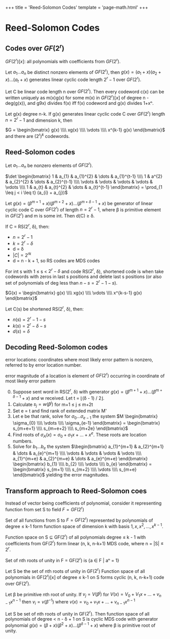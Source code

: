 +++
title = 'Reed-Solomon Codes'
template = 'page-math.html'
+++

# Reed-Solomon Codes
## Codes over $GF(2^{r})$
$GF(2^{r})[x]$: all polynomials with coefficients from $GF(2^{r})$.

Let $a_{1} \dots a_{n}$ be distinct nonzero elements of $GF(2^{r})$, then $g(x) = (a_{1}+x)(a_{2}+x)\dots (a_{t}+x)$ generates linear cyclic code length $2^{r}-1$ over $GF(2^{r})$.

Let C be linear code length n over $GF(2^{r})$. Then every codeword c(x) can be written uniquely as m(x)g(x) for some m(x) in $GF(2^{r})[x]$ of degree n - deg(g(x)), and g9x) divides f(x) iff f(x) codeword and g(x) divides 1+xⁿ.

Let g(x) degree n-k.
If g(x) generates linear cyclic code C over $GF(2^{r})$ length $n = 2^{r}-1$ and dimension k, then

$G = \begin{bmatrix} g(x) \\\\ xg(x) \\\\ \vdots \\\\ x^{k-1} g(x) \end{bmatrix}$ and there are $(2^{r})^{k}$  codewords.

## Reed-Solomon codes
Let $a_{1} \dots a_{n}$ be nonzero elements of $GF(2^{r})$.

$\det
\begin{bmatrix}
1 & a_{1} & a_{1}^{2} & \dots & a_{1}^{t-1} \\\\
1 & a^{2} & a_{2}^{2} & \dots & a_{2}^{t-1} \\\\
\vdots & \vdots & \vdots & \vdots & \vdots \\\\
1 & a_{t} & a_{t}^{2} & \dots & a_{t}^{t-1}
\end{bmatrix} = \prod_{1 \leq j < i \leq t} (a_{i} + a_{j})$

Let $g(x) = (\beta^{m+1} + x)(\beta^{m+2}+x) \dots (\beta^{m+\delta-1}+x)$ be generator of linear cyclic code C over $GF(2^{r})$ of length $n = 2^{r}-1$, where β is primitive element in $GF(2^{r})$ and m is some int.
Then d(C) ≥ δ.

If C = RS($2^{r}$, δ), then:
- $n = 2^{r}-1$
- $k = 2^{r}-δ$
- d = δ
- $|C| = 2^{rk}$
- d = n - k + 1, so RS codes are MDS codes

For int s with 1 ≤ s < $2^{r}-\delta$ and code RS($2^{r}$, δ), shortened code is when take codewords with zeros in last s positions and delete last s positions (or also set of polynomials of deg less than $n - s = 2^{r} - 1 - s$).

$G(x) = \begin{bmatrix} g(x) \\\\ xg(x) \\\\ \vdots \\\\ x^{k-s-1} g(x) \end{bmatrix}$

Let C(s) be shortened RS($2^{r}$, δ), then:
- $n(s) = 2^{r}-1-s$
- $k(s) = 2^{r} - \delta - s$
- $d(s) = \delta$

## Decoding Reed-Solomon codes
error locations: coordinates where most likely error pattern is nonzero, referred to by error location number.

error magnitude of a location is element of $GF(2^{r})$ occurring in coordinate of most likely error pattern

0. Suppose sent word in RS($2^{r}$, δ) with generator $g(x) = (\beta^{m+1}+x) \dots (\beta^{m+\delta-1} + x)$ and w received.
Let t = ⌊(δ - 1) / 2⌋.
1. Calculate $s_{j} = w(\beta^{j})$ for m+1 ≤ j ≤ m+2t
2. Set e = t and find rank of extended matrix M'
3. Let e be that rank, solve for $\sigma_{0} \dots \sigma_{e-1}$ the system $M \begin{bmatrix} \sigma_{0} \\\\ \vdots \\\\ \sigma_{e-1} \end{bmatrix} = \begin{bmatrix} s_{m+e+1} \\\\ s_{m+e+2} \\\\ s_{m+2e} \end{bmatrix}$
4. Find roots of $\sigma_{A}(x) = \sigma_{0} + \sigma_{1} x + \dots + x^{e}$. These roots are location numbers.
5. Solve for $b_{1} \dots b_{e}$ the system
$\begin{bmatrix}
a_{1}^{m+1} & a_{2}^{m+1} & \dots & a_{e}^{m+1} \\\\
\vdots & \vdots & \vdots & \vdots \\\\
a_{1}^{m+e} & a_{2}^{m+e} & \dots & a_{e}^{m+e}
\end{bmatrix} \begin{bmatrix} b_{1} \\\\ b_{2} \\\\ \vdots \\\\ b_{e} \end{bmatrix}
= \begin{bmatrix} s_{m+1} \\\\ s_{m+2} \\\\ \vdots \\\\ s_{m+e} \end{bmatrix}$ yielding the error magnitudes.

## Transform approach to Reed-Solomon coes
Instead of vector being coefficients of polynomial, consider it representing function from set S to field $F = GF(2^r)$

Set of all functions from S to $F = GF(2^r )$ represented by polynomials of degree ≤ k-1 form function space of dimension k with basis $1, x, x^{2}, \dots, x^{{k-1}}$.

Function space on S ⊆ GF($2^r$) of all polynomials degree ≤ k - 1 with coefficients from GF($2^r$) form linear (n, k, n-k+1) MDS code, where n = |S| ≤ $2^r$.

Set of nth roots of unity in F = GF($2^r$) is {a ∈ F | aⁿ = 1}

Let S be the set of nth roots of unity in GF($2^r$)
Function space of all polynomials in GF($2^r$)[x] of degree ≤ k-1 on S forms cyclic (n, k, n-k+1) code over GF($2^r$).

Let β be primitive nth root of unity.
If $v_j = V( \beta^j )$ for $V(x) = V_0 + V_1 x + \dots + v_{{n-1}} x^{{n-1}}$ then $v_i = v( \beta^{{-1}} )$ where $v(x) = v_0 + v_1 x + \dots + v_{{n-1}} x^{{n-1}}$

Let S be set of nth roots of unity in GF($2^r$). Then function space of all polynomials of degree $<$ n - δ + 1 on S is cyclic MDS code with generator polynomial $g(x) = ( \beta + x) ( \beta^2 + x ) \dots ( \beta^{ \delta - 1}+x)$ where β is primitive root of unity.

